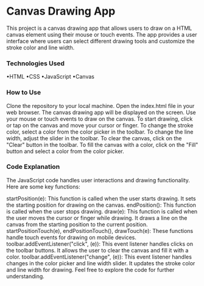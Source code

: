 # Canvas Drawing App

This project is a canvas drawing app that allows users to draw on a HTML canvas element using their mouse or touch events. The app provides a user interface where users can select different drawing tools and customize the stroke color and line width.

### Technologies Used

•HTML
•CSS
•JavaScript
•Canvas

### How to Use

Clone the repository to your local machine.
Open the index.html file in your web browser.
The canvas drawing app will be displayed on the screen.
Use your mouse or touch events to draw on the canvas.
To start drawing, click or tap on the canvas and move your cursor or finger.
To change the stroke color, select a color from the color picker in the toolbar.
To change the line width, adjust the slider in the toolbar.
To clear the canvas, click on the "Clear" button in the toolbar.
To fill the canvas with a color, click on the "Fill" button and select a color from the color picker.

### Code Explanation

The JavaScript code handles user interactions and drawing functionality. Here are some key functions:

startPosition(e): This function is called when the user starts drawing. It sets the starting position for drawing on the canvas.
endPosition(): This function is called when the user stops drawing.
draw(e): This function is called when the user moves the cursor or finger while drawing. It draws a line on the canvas from the starting position to the current position.
startPositionTouch(e), endPositionTouch(), drawTouch(e): These functions handle touch events for drawing on mobile devices.
toolbar.addEventListener("click", (e)): This event listener handles clicks on the toolbar buttons. It allows the user to clear the canvas and fill it with a color.
toolbar.addEventListener("change", (e)): This event listener handles changes in the color picker and line width slider. It updates the stroke color and line width for drawing.
Feel free to explore the code for further understanding.
